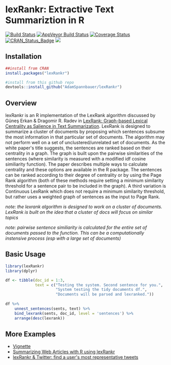 # lexRankr: Extractive Text Summariztion in R

[![Build Status](https://travis-ci.org/AdamSpannbauer/lexRankr.svg?branch=master)](https://travis-ci.org/AdamSpannbauer/lexRankr) [![AppVeyor Build Status](https://ci.appveyor.com/api/projects/status/github/AdamSpannbauer/lexRankr?branch=master&svg=true)](https://ci.appveyor.com/project/AdamSpannbauer/lexRankr)  [![Coverage Status](https://img.shields.io/codecov/c/github/AdamSpannbauer/lexRankr/master.svg)](https://codecov.io/github/AdamSpannbauer/lexRankr?branch=master) [![CRAN\_Status\_Badge](http://www.r-pkg.org/badges/version/lexRankr)](https://CRAN.R-project.org/package=lexRankr) ![](http://cranlogs.r-pkg.org/badges/grand-total/lexRankr)

## Installation 

```r
##install from CRAN
install.packages("lexRankr")

#install from this github repo
devtools::install_github("AdamSpannbauer/lexRankr")
```

## Overview
lexRankr is an R implementation of the LexRank algorithm discussed by Güneş Erkan & Dragomir R. Radev in [LexRank: Graph-based Lexical Centrality as Salience in Text Summarization](http://www.cs.cmu.edu/afs/cs/project/jair/pub/volume22/erkan04a-html/erkan04a.html).  LexRank is designed to summarize a cluster of documents by proposing which sentences subsume the most information in that particular set of documents.  The algorithm may not perform well on a set of unclustered/unrelated set of documents.  As the white paper's title suggests, the sentences are ranked based on their centrality in a graph.  The graph is built upon the pairwise similarities of the sentences (where similarity is measured with a modified idf cosine similiarity function).  The paper describes multiple ways to calculate centrality and these options are available in the R package.  The sentences can be ranked according to their degree of centrality or by using the Page Rank algorithm (both of these methods require setting a minimum similarity threshold for a sentence pair to be included in the graph).  A third variation is Continuous LexRank which does not require a minimum similarity threshold, but rather uses a weighted graph of sentences as the input to Page Rank.

*note: the lexrank algorithm is designed to work on a cluster of documents. LexRank is built on the idea that a cluster of docs will focus on similar topics*

*note: pairwise sentence similiarity is calculated for the entire set of documents passed to the function.  This can be a computationally instensive process (esp with a large set of documents)*

## Basic Usage
```r
library(lexRankr)
library(dplyr)

df <- tibble(doc_id = 1:3, 
             text = c("Testing the system. Second sentence for you.", 
                      "System testing the tidy documents df.", 
                      "Documents will be parsed and lexranked."))
                      
df %>% 
    unnest_sentences(sents, text) %>% 
    bind_lexrank(sents, doc_id, level = 'sentences') %>% 
    arrange(desc(lexrank))
```

## More Examples

* [Vignette](https://CRAN.R-project.org/package=lexRankr/vignettes/Analyzing_Twitter_with_LexRankr.html)
* [Summarizing Web Articles with R using lexRankr](https://adamspannbauer.github.io/2017/12/17/summarizing-web-articles-with-r/)
* [lexRankr & Twitter: find a user's most representative tweets](https://adamspannbauer.github.io/2017/03/09/lexrankr--twitter-find-a-users-most-representative-tweets/)

